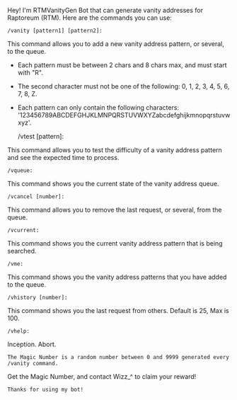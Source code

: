 Hey!
I'm RTMVanityGen Bot that can generate vanity addresses for Raptoreum (RTM).
Here are the commands you can use:

    /vanity [pattern1] [pattern2]:
This command allows you to add a new vanity address pattern, or several, to the queue.
- Each pattern must be between 2 chars and 8 chars max, and must start with "R".
- The second character must not be one of the following: 0, 1, 2, 3, 4, 5, 6, 7, 8, Z.
- Each pattern can only contain the following characters:
'123456789ABCDEFGHJKLMNPQRSTUVWXYZabcdefghijkmnopqrstuvwxyz'.

    /vtest [pattern]:
    
This command allows you to test the difficulty of a vanity address pattern and see the expected time to process.


    /vqueue:
    
This command shows you the current state of the vanity address queue.


    /vcancel [number]:
    
This command allows you to remove the last request, or several, from the queue.


    /vcurrent:
    
This command shows you the current vanity address pattern that is being searched.


    /vme:
    
This command shows you the vanity address patterns that you have added to the queue.


    /vhistory [number]:
    
This command shows you the last request from others. Default is 25, Max is 100.


    /vhelp:
    
Inception. Abort.

    The Magic Number is a random number between 0 and 9999 generated every /vanity command.
Get the Magic Number, and contact Wizz_^ to claim your reward!

    Thanks for using my bot!
